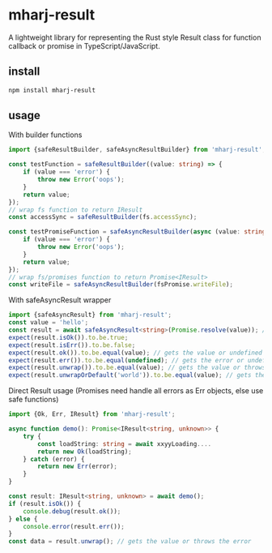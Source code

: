 # mharj-result

A lightweight library for representing the Rust style Result class for function callback or promise in TypeScript/JavaScript.

## install

```bash
npm install mharj-result
```

## usage

With builder functions

```typescript
import {safeResultBuilder, safeAsyncResultBuilder} from 'mharj-result';

const testFunction = safeResultBuilder((value: string) => {
	if (value === 'error') {
		throw new Error('oops');
	}
	return value;
});
// wrap fs function to return IResult
const accessSync = safeResultBuilder(fs.accessSync);

const testPromiseFunction = safeAsyncResultBuilder(async (value: string) => {
	if (value === 'error') {
		throw new Error('oops');
	}
	return value;
});
// wrap fs/promises function to return Promise<IResult>
const writeFile = safeAsyncResultBuilder(fsPromise.writeFile);
```

With safeAsyncResult wrapper

```typescript
import {safeAsyncResult} from 'mharj-result';
const value = 'hello';
const result = await safeAsyncResult<string>(Promise.resolve(value)); // or () => Promise.resolve(value))
expect(result.isOk()).to.be.true;
expect(result.isErr()).to.be.false;
expect(result.ok()).to.be.equal(value); // gets the value or undefined if error
expect(result.err()).to.be.equal(undefined); // gets the error or undefined if value is ok
expect(result.unwrap()).to.be.equal(value); // gets the value or throws the error
expect(result.unwrapOrDefault('world')).to.be.equal(value); // gets the value or default value if error
```

Direct Result usage (Promises need handle all errors as Err objects, else use safe functions)

```typescript
import {Ok, Err, IResult} from 'mharj-result';

async function demo(): Promise<IResult<string, unknown>> {
	try {
		const loadString: string = await xxyyLoading....
		return new Ok(loadString);
	} catch (error) {
		return new Err(error);
	}
}

const result: IResult<string, unknown> = await demo();
if (result.isOk()) {
	console.debug(result.ok());
} else {
	console.error(result.err());
}
const data = result.unwrap(); // gets the value or throws the error
```
